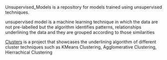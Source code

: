 Unsupervised_Models is a repository for models trained using unsupervised techniques.

unsupervised model is a machine learning technique in which the data are not pre-labelled but the algorithm identifies patterns, 
relationships underlining the data and they are grouped according to those similarities

[Clusters]() is a project that showcases the underlining algorithm of different cluster techniques such as KMeans Clustering, Agglomerative Clustering, Hierrachical Clustering
